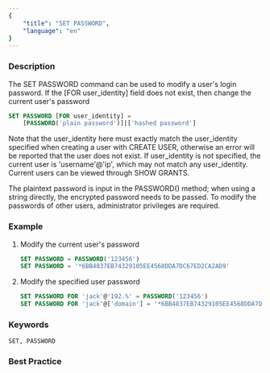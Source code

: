 ```yaml
---
{
    "title": "SET PASSWORD",
    "language": "en"
}
---
```


<!--
Licensed to the Apache Software Foundation (ASF) under one
or more contributor license agreements.  See the NOTICE file
distributed with this work for additional information
regarding copyright ownership.  The ASF licenses this file
to you under the Apache License, Version 2.0 (the
"License"); you may not use this file except in compliance
with the License.  You may obtain a copy of the License at

  http://www.apache.org/licenses/LICENSE-2.0

Unless required by applicable law or agreed to in writing,
software distributed under the License is distributed on an
"AS IS" BASIS, WITHOUT WARRANTIES OR CONDITIONS OF ANY
KIND, either express or implied.  See the License for the
specific language governing permissions and limitations
under the License.
-->




### Description

The SET PASSWORD command can be used to modify a user's login password. If the [FOR user_identity] field does not exist, then change the current user's password

```sql
SET PASSWORD [FOR user_identity] =
    [PASSWORD('plain password')]|['hashed password']
```

Note that the user_identity here must exactly match the user_identity specified when creating a user with CREATE USER, otherwise an error will be reported that the user does not exist. If user_identity is not specified, the current user is 'username'@'ip', which may not match any user_identity. Current users can be viewed through SHOW GRANTS.

The plaintext password is input in the PASSWORD() method; when using a string directly, the encrypted password needs to be passed.
To modify the passwords of other users, administrator privileges are required.

### Example

1. Modify the current user's password

   ```sql
   SET PASSWORD = PASSWORD('123456')
   SET PASSWORD = '*6BB4837EB74329105EE4568DDA7DC67ED2CA2AD9'
   ```

2. Modify the specified user password

   ```sql
   SET PASSWORD FOR 'jack'@'192.%' = PASSWORD('123456')
   SET PASSWORD FOR 'jack'@['domain'] = '*6BB4837EB74329105EE4568DDA7DC67ED2CA2AD9'
   ```

### Keywords

    SET, PASSWORD

### Best Practice

